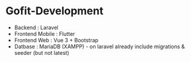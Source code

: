 # Gofit-Development

- Backend : Laravel
- Frontend Mobile : Flutter
- Frontend Web : Vue 3 + Bootstrap
- Datbase : MariaDB (XAMPP) - on laravel already include migrations & seeder (but not latest)
